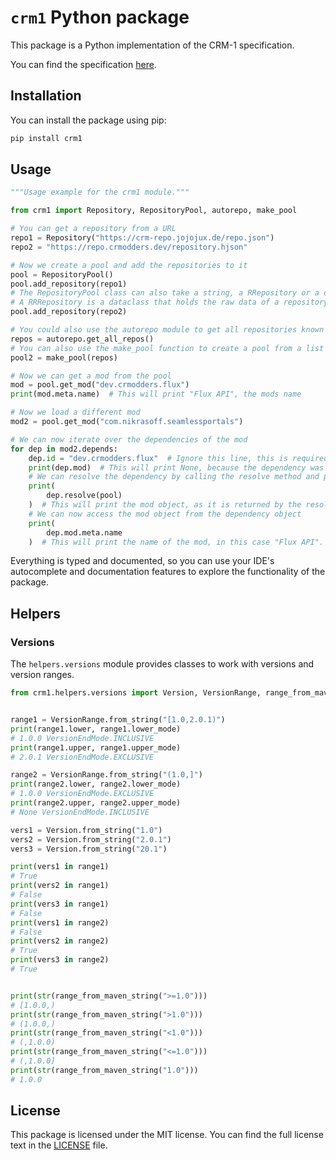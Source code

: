 # ``crm1`` Python package

This package is a Python implementation of the CRM-1 specification.

You can find the specification [here](https://github.com/CRModders/CRM-1/).

## Installation

You can install the package using pip:

```bash
pip install crm1
```

## Usage

```python
"""Usage example for the crm1 module."""

from crm1 import Repository, RepositoryPool, autorepo, make_pool

# You can get a repository from a URL
repo1 = Repository("https://crm-repo.jojojux.de/repo.json")
repo2 = "https://repo.crmodders.dev/repository.hjson"

# Now we create a pool and add the repositories to it
pool = RepositoryPool()
pool.add_repository(repo1)
# The RepositoryPool class can also take a string, a RRepository or a dict as a repository, it will automatically create a Repository object
# A RRRepository is a dataclass that holds the raw data of a repository
pool.add_repository(repo2)

# You could also use the autorepo module to get all repositories known to the Autorepo at https://crm-repo.jojojux.de/repo_mapping.json
repos = autorepo.get_all_repos()
# You can also use the make_pool function to create a pool from a list of repositories
pool2 = make_pool(repos)

# Now we can get a mod from the pool
mod = pool.get_mod("dev.crmodders.flux")
print(mod.meta.name)  # This will print "Flux API", the mods name

# Now we load a different mod
mod2 = pool.get_mod("com.nikrasoff.seamlessportals")

# We can now iterate over the dependencies of the mod
for dep in mod2.depends:
    dep.id = "dev.crmodders.flux"  # Ignore this line, this is required because the de.jojojux.crm-repo repository has a bug, see https://github.com/J0J0HA/CRM-1-Autorepo/issues/6
    print(dep.mod)  # This will print None, because the dependency was not yet resolved
    # We can resolve the dependency by calling the resolve method and providing a repository or a pool to search in
    print(
        dep.resolve(pool)
    )  # This will print the mod object, as it is returned by the resolve method, but is also stored in the dependency object at dep.mod
    # We can now access the mod object from the dependency object
    print(
        dep.mod.meta.name
    )  # This will print the name of the mod, in this case "Flux API". If the dependency could not be resolved, the dep.mod attribute will still be None

```

Everything is typed and documented, so you can use your IDE's autocomplete and documentation features to explore the functionality of the package.

## Helpers

### Versions

The ```helpers.versions``` module provides classes to work with versions and version ranges.

```python
from crm1.helpers.versions import Version, VersionRange, range_from_maven_string


range1 = VersionRange.from_string("[1.0,2.0.1)")
print(range1.lower, range1.lower_mode)
# 1.0.0 VersionEndMode.INCLUSIVE
print(range1.upper, range1.upper_mode)
# 2.0.1 VersionEndMode.EXCLUSIVE

range2 = VersionRange.from_string("(1.0,]")
print(range2.lower, range2.lower_mode)
# 1.0.0 VersionEndMode.EXCLUSIVE
print(range2.upper, range2.upper_mode)
# None VersionEndMode.INCLUSIVE

vers1 = Version.from_string("1.0")
vers2 = Version.from_string("2.0.1")
vers3 = Version.from_string("20.1")

print(vers1 in range1)
# True
print(vers2 in range1)
# False
print(vers3 in range1)
# False
print(vers1 in range2)
# False
print(vers2 in range2)
# True
print(vers3 in range2)
# True


print(str(range_from_maven_string(">=1.0")))
# [1.0.0,)
print(str(range_from_maven_string(">1.0")))
# (1.0.0,)
print(str(range_from_maven_string("<1.0")))
# (,1.0.0)
print(str(range_from_maven_string("<=1.0")))
# (,1.0.0]
print(str(range_from_maven_string("1.0")))
# 1.0.0
```

## License

This package is licensed under the MIT license. You can find the full license text in the [LICENSE](LICENSE) file.
